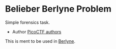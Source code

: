 Belieber Berlyne Problem
=======================

Simple forensics task.

* Author [PicoCTF authors](https://github.com/picoCTF/picoCTF-problems/tree/master/Examples/Forensics/forensics-realtime-01)

This is ment to be used in [Berlyne](https://github.com/rugo/berlyne).
